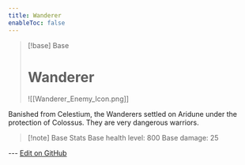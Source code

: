```yaml
---
title: Wanderer
enableToc: false
---
```

> [!base] Base
>
> # Wanderer
>
> ![[Wanderer_Enemy_Icon.png]]

Banished from Celestium, the Wanderers settled on Aridune under the protection of Colossus. They are very dangerous warriors.

> [!note] Base Stats
> Base health level: 800
> Base damage: 25

--- [Edit on GitHub](https://github.com/Mondrethos/gatekeeperwiki/edit/main/content/Monsters/Wanderer.md)